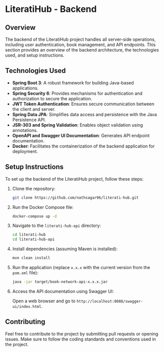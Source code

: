 # LiteratiHub - Backend

## Overview

The backend of the LiteratiHub project handles all server-side operations, including user authentication, book management, and API endpoints. This section provides an overview of the backend architecture, the technologies used, and setup instructions.

## Technologies Used

- **Spring Boot 3**: A robust framework for building Java-based applications.
- **Spring Security 6**: Provides mechanisms for authentication and authorization to secure the application.
- **JWT Token Authentication**: Ensures secure communication between the client and server.
- **Spring Data JPA**: Simplifies data access and persistence with the Java Persistence API.
- **JSR-303 and Spring Validation**: Enables object validation using annotations.
- **OpenAPI and Swagger UI Documentation**: Generates API endpoint documentation.
- **Docker**: Facilitates the containerization of the backend application for deployment.

## Setup Instructions

To set up the backend of the LiteratiHub project, follow these steps:

1. Clone the repository:

   ```bash
   git clone https://github.com/nathsagar96/literati-hub.git
   ```

2. Run the Docker Compose file:

   ```bash
   docker-compose up -d
   ```

3. Navigate to the `literati-hub-api` directory:

   ```bash
   cd literati-hub
   cd literati-hub-api
   ```

4. Install dependencies (assuming Maven is installed):

   ```bash
   mvn clean install
   ```

5. Run the application (replace `x.x.x` with the current version from the `pom.xml` file):

   ```bash
   java -jar target/book-network-api-x.x.x.jar
   ```

6. Access the API documentation using Swagger UI:

   Open a web browser and go to `http://localhost:8088/swagger-ui/index.html`.

## Contributing

Feel free to contribute to the project by submitting pull requests or opening issues. Make sure to follow the coding standards and conventions used in the project.
